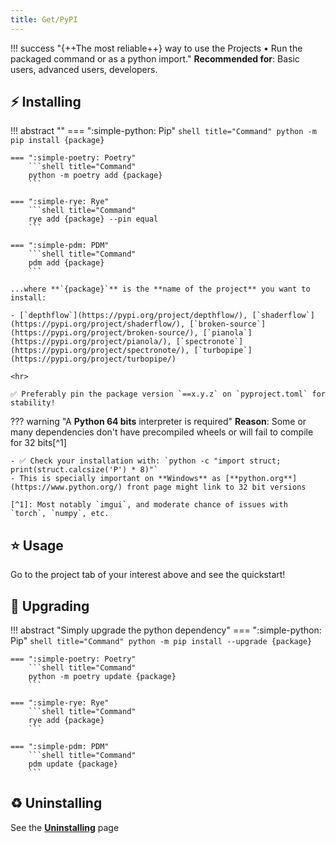```yaml
---
title: Get/PyPI
---
```


!!! success "{++The most reliable++} way to use the Projects • Run the packaged command or as a python import."
    **Recommended for**: Basic users, advanced users, developers.

## ⚡️ Installing

!!! abstract ""
    === ":simple-python: Pip"
        ```shell title="Command"
        python -m pip install {package}
        ```

    === ":simple-poetry: Poetry"
        ```shell title="Command"
        python -m poetry add {package}
        ```

    === ":simple-rye: Rye"
        ```shell title="Command"
        rye add {package} --pin equal
        ```

    === ":simple-pdm: PDM"
        ```shell title="Command"
        pdm add {package}
        ```

    ...where **`{package}`** is the **name of the project** you want to install:

    - [`depthflow`](https://pypi.org/project/depthflow/), [`shaderflow`](https://pypi.org/project/shaderflow/), [`broken-source`](https://pypi.org/project/broken-source/), [`pianola`](https://pypi.org/project/pianola/), [`spectronote`](https://pypi.org/project/spectronote/), [`turbopipe`](https://pypi.org/project/turbopipe/)

    <hr>

    ✅ Preferably pin the package version `==x.y.z` on `pyproject.toml` for stability!

??? warning "A **Python 64 bits** interpreter is required"
    **Reason**: Some or many dependencies don't have precompiled wheels or will fail to compile for 32 bits[^1]

    - ✅ Check your installation with: `python -c "import struct; print(struct.calcsize('P') * 8)"`
    - This is specially important on **Windows** as [**python.org**](https://www.python.org/) front page might link to 32 bit versions

    [^1]: Most notably `imgui`, and moderate chance of issues with `torch`, `numpy`, etc.

## ⭐️ Usage

Go to the project tab of your interest above and see the quickstart!

## 🚀 Upgrading

!!! abstract "Simply upgrade the python dependency"
    === ":simple-python: Pip"
        ```shell title="Command"
        python -m pip install --upgrade {package}
        ```

    === ":simple-poetry: Poetry"
        ```shell title="Command"
        python -m poetry update {package}
        ```

    === ":simple-rye: Rye"
        ```shell title="Command"
        rye add {package}
        ```

    === ":simple-pdm: PDM"
        ```shell title="Command"
        pdm update {package}
        ```

## ♻️ Uninstalling

See the <a href="site:get/uninstalling"><b>Uninstalling</b></a> page

